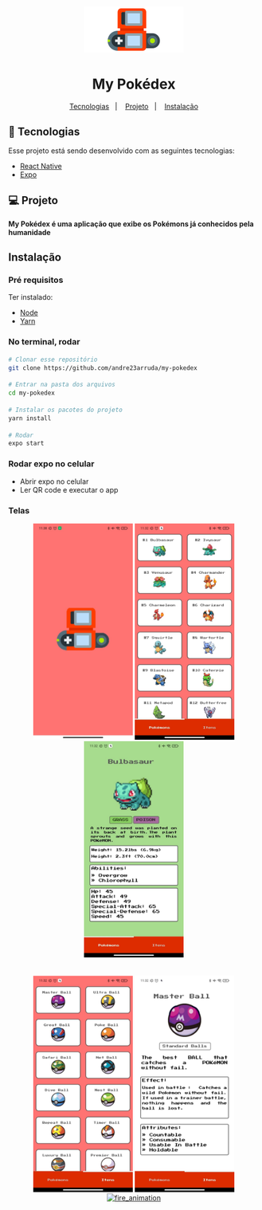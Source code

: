 <h1 align="center">
    <img alt="My Pokédex" title="My Pokédex" src="assets\splash.png" width="200px" />
</h1>

<h1 align="center">
  	My Pokédex
</h1>

<p align="center">
	<a href="#-tecnologias">Tecnologias</a>&nbsp;&nbsp;&nbsp;|&nbsp;&nbsp;&nbsp;
	<a href="#-projeto">Projeto</a>&nbsp;&nbsp;&nbsp;|&nbsp;&nbsp;&nbsp;
	<a href="#instalação">Instalação</a>
</p>


## 🤖 Tecnologias
Esse projeto está sendo desenvolvido com as seguintes tecnologias:

- [React Native](https://reactnative.dev/)
- [Expo](https://expo.io/)


## 💻 Projeto
**My Pokédex é uma aplicação que exibe os Pokémons já conhecidos pela humanidade**


## Instalação
### Pré requisitos
Ter instalado:
- [Node](https://nodejs.org/en/download/)
- [Yarn](https://classic.yarnpkg.com/en/docs/install/)


### No terminal, rodar
```sh
# Clonar esse repositório
git clone https://github.com/andre23arruda/my-pokedex

# Entrar na pasta dos arquivos
cd my-pokedex

# Instalar os pacotes do projeto
yarn install

# Rodar
expo start
```

### Rodar expo no celular
- Abrir expo no celular
- Ler QR code e executar o app


### Telas
<div align="center">
    <img alt="Page 1" title="Page 1" src=".github\screen_1.jpg?raw=true" width="200px" />
    <img alt="Page 2" title="Page 2" src=".github\screen_2.jpg?raw=true" width="200px" />
    <img alt="Page 3" title="Page 3" src=".github\screen_3.jpg?raw=true" width="200px" />
</div>

</br>
</br>

<div align="center">
    <img alt="Page 4" title="Page 4" src=".github\screen_4.jpg?raw=true" width="200px" />
    <img alt="Page 5" title="Page 5" src=".github\screen_5.jpg?raw=true" width="200px" />
    <a href=""><img src=".github\recording.gif" title="fire_animation" alt="fire_animation"  width="200px"></a>
</div>
